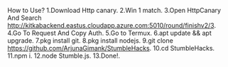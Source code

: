 How to Use?
1.Download Http canary.
2.Win 1 match.
3.Open HttpCanary And Search http://kitkabackend.eastus.cloudapp.azure.com:5010/round/finishv2/3.
4.Go To Request And Copy Auth.
5.Go to Termux.
6.apt update && apt upgrade.
7.pkg install git.
8.pkg install nodejs.
9.git clone https://github.com/ArjunaGimank/StumbleHacks.
10.cd StumbleHacks.
11.npm i.
12.node Stumble.js.
13.Done!.

